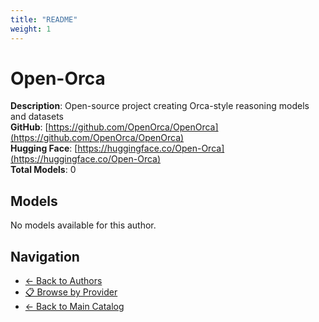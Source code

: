 ```yaml
---
title: "README"
weight: 1
---
```

# Open-Orca

**Description**: Open-source project creating Orca-style reasoning models and datasets  
**GitHub**: [https://github.com/OpenOrca/OpenOrca](https://github.com/OpenOrca/OpenOrca)  
**Hugging Face**: [https://huggingface.co/Open-Orca](https://huggingface.co/Open-Orca)  
**Total Models**: 0

## Models

No models available for this author.

## Navigation

- [← Back to Authors](../README.md)
- [📋 Browse by Provider](../../providers/README.md)
- [← Back to Main Catalog](../../README.md)
